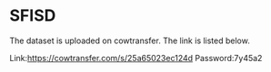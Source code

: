 # SFISD

The dataset is uploaded on cowtransfer. The link is listed below.

Link:https://cowtransfer.com/s/25a65023ec124d
Password:7y45a2

